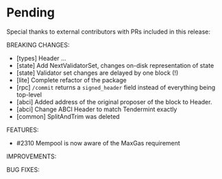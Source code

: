 # Pending

Special thanks to external contributors with PRs included in this release:

BREAKING CHANGES:
- [types] Header ...
- [state] Add NextValidatorSet, changes on-disk representation of state
- [state] Validator set changes are delayed by one block (!)
- [lite] Complete refactor of the package
- [rpc] `/commit` returns a `signed_header` field instead of everything being
  top-level
- [abci] Added address of the original proposer of the block to Header.
- [abci] Change ABCI Header to match Tendermint exactly
- [common] SplitAndTrim was deleted

FEATURES:
  * \#2310 Mempool is now aware of the MaxGas requirement

IMPROVEMENTS:

BUG FIXES:
